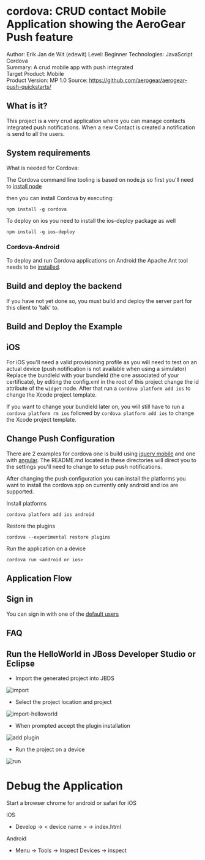 cordova: CRUD contact Mobile Application showing the AeroGear Push feature 
==========================================================================
Author: Erik Jan de Wit (edewit)
Level: Beginner
Technologies: JavaScript Cordova              
Summary: A crud mobile app with push integrated       
Target Product: Mobile  
Product Version: MP 1.0
Source: https://github.com/aerogear/aerogear-push-quickstarts/

What is it?
-----------

This project is a very crud application where you can manage contacts integrated push notifications. When a new Contact is created a notification is send to all the users.

System requirements
-------------------

What is needed for Cordova:

The Cordova command line tooling is based on node.js so first you'll need to [install node](http://nodejs.org/download/)

then you can install Cordova by executing:
```
npm install -g cordova
```

To deploy on ios you need to install the ios-deploy package as well
```
npm install -g ios-deploy
```

### Cordova-Android

To deploy and run Cordova applications on Android the Apache Ant tool needs to be [installed](http://ant.apache.org/manual/install.html).


Build and deploy the backend
----------------------------

If you have not yet done so, you must build and deploy the server part for this client to 'talk' to.

Build and Deploy the Example
----------------------------

## iOS
For iOS you'll need a valid provisioning profile as you will need to test on an actual device (push notification is not available when using a simulator)
Replace the bundleId with your bundleId (the one associated of your certificate), by editing the config.xml in the root of this project change the id attribute of the `widget` node. After that run a `cordova platform add ios` to change the Xcode project template.

If you want to change your bundleId later on, you will still have to run a `cordova platform rm ios` followed by `cordova platform add ios` to change the Xcode project template.

## Change Push Configuration

There are 2 examples for cordova one is build using [jquery mobile](jqm) and one with [angular](angular). The README.md located in these directories will direct you to the settings you'll need to change to setup push notifications.

After changing the push configuration you can install the platforms you want to install the cordova app on currently only android and ios are supported.

Install platforms
```
cordova platform add ios android
```

Restore the plugins
```
cordova --experimental restore plugins
```

Run the application on a device
```
cordova run <android or ios>
```

Application Flow
----------------------

## Sign in
You can sign in with one of the [default users](https://github.com/aerogear/aerogear-push-quickstarts/tree/master/client#default-users)


FAQ
--------------------



Run the HelloWorld in JBoss Developer Studio or Eclipse
-------------------------------------------------------

- Import the generated project into JBDS

![import](doc/import.png)

- Select the project location and project

![import-helloworld](doc/import-helloworld.png)

- When prompted accept the plugin installation  

![add plugin](doc/plugin_restore.png)

- Run the project on a device

![run](doc/run.png)

Debug the Application
=====================

Start a browser chrome for android or safari for iOS

iOS 
* Develop -> < device name > -> index.html

Android
* Menu -> Tools -> Inspect Devices -> inspect
